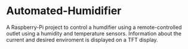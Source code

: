 # Automated-Humidifier

A Raspberry-Pi project to control a humdifier using a remote-controlled outlet using a humidity and temperature sensors. Information about the current and desired enviroment is displayed on a TFT display.
